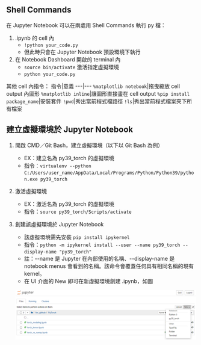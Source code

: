 ## Shell Commands
在 Jupyter Notebook 可以在兩處用 Shell Commands 執行 py 檔：
1. .ipynb 的 cell 內
    * `!python your_code.py`
    *  但此時只會在 Jupyter Notebook 預設環境下執行
3. 在 Notebook Dashboard 開啟的 terminal 內
    * `source bin/activate` 激活指定虛擬環境
    * `python your_code.py`
 
 其他 cell 內指令：
 指令|意義
 ---|---
 `%matplotlib notebook`|拖曳縮放 cell output 內圖形
 `%matplotlib inline`|讓圖形直接畫在 cell output
 `%pip install package_name`|安裝套件
 `!pwd`|秀出當前程式檔路徑
 `!ls`|秀出當前程式檔案夾下所有檔案

## 建立虛擬環境於 Jupyter Notebook
1. 開啟 CMD／Git Bash，建立虛擬環境（以下以 Git Bash 為例）
   * EX：建立名為 py39_torch 的虛擬環境
   * 指令：`virtualenv --python C:/Users/user_name/AppData/Local/Programs/Python/Python39/python.exe py39_torch`
2. 激活虛擬環境
   * EX：激活名為 py39_torch 的虛擬環境
   * 指令：`source py39_torch/Scripts/activate`
3. 創建該虛擬環境於 Jupyter Notebook
   * 該虛擬環境需先安裝 `pip install ipykernel`
   * 指令：`python -m ipykernel install --user --name py39_torch --display-name "py39_torch"`
   * 註：--name 是 Jupyter 在內部使用的名稱、--display-name 是 notebook menus 會看到的名稱。該命令會覆蓋任何具有相同名稱的現有 kernel。
   * 在 UI 介面的 New 即可在新虛擬環境創建 .ipynb，如圖
     
   ![](https://github.com/yuning-lin/EnvironmentSetup/blob/main/SetUpPic/JupyterNotebook_create_env_menu.PNG)
